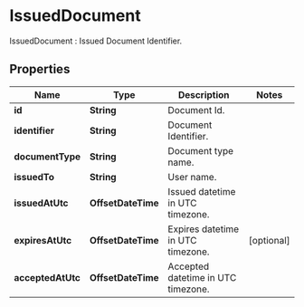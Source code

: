 

# IssuedDocument

IssuedDocument : Issued Document Identifier.

## Properties

| Name | Type | Description | Notes |
|------------ | ------------- | ------------- | -------------|
|**id** | **String** | Document Id. |  |
|**identifier** | **String** | Document Identifier. |  |
|**documentType** | **String** | Document type name. |  |
|**issuedTo** | **String** | User name. |  |
|**issuedAtUtc** | **OffsetDateTime** | Issued datetime in UTC timezone. |  |
|**expiresAtUtc** | **OffsetDateTime** | Expires datetime in UTC timezone. |  [optional] |
|**acceptedAtUtc** | **OffsetDateTime** | Accepted datetime in UTC timezone. |  |



